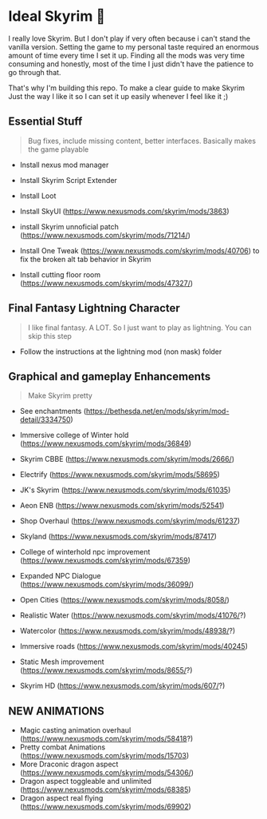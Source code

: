 # Ideal Skyrim 🐲

I really love Skyrim. But I don't play if very often because i can't stand the vanilla version. Setting the game to my personal taste required an enormous amount of time every time I set it up. Finding all the mods was very time consuming and honestly, most of the time I just didn't have the patience to go through that.

That's why I'm building this repo. To make a clear guide to make Skyrim Just the way I like it so I can set it up easily whenever I feel like it ;)



## Essential Stuff

> Bug fixes, include missing content, better interfaces. Basically makes the game playable

- Install nexus mod manager

- Install Skyrim Script Extender

- Install Loot
- Install SkyUI (https://www.nexusmods.com/skyrim/mods/3863)
- install Skyrim unnoficial patch (https://www.nexusmods.com/skyrim/mods/71214/)

- Install One Tweak (https://www.nexusmods.com/skyrim/mods/40706) to fix the broken alt tab behavior in Skyrim
- Install cutting floor room (https://www.nexusmods.com/skyrim/mods/47327/)



## Final Fantasy Lightning Character

> I like final fantasy. A LOT. So I just want to play as lightning. You can skip this step

- Follow the instructions at the lightning mod (non mask) folder



## Graphical and gameplay Enhancements

> Make Skyrim pretty

- See enchantments (https://bethesda.net/en/mods/skyrim/mod-detail/3334750)
- Immersive college of Winter hold (https://www.nexusmods.com/skyrim/mods/36849)
- Skyrim CBBE (https://www.nexusmods.com/skyrim/mods/2666/)
- Electrify (https://www.nexusmods.com/skyrim/mods/58695)

- JK's Skyrim (https://www.nexusmods.com/skyrim/mods/61035) 
- Aeon ENB (https://www.nexusmods.com/skyrim/mods/52541)

- Shop Overhaul  (https://www.nexusmods.com/skyrim/mods/61237)
- Skyland (https://www.nexusmods.com/skyrim/mods/87417)
- College of winterhold npc improvement (https://www.nexusmods.com/skyrim/mods/67359)
- Expanded NPC Dialogue (https://www.nexusmods.com/skyrim/mods/36099/)
- Open Cities (https://www.nexusmods.com/skyrim/mods/8058/)

- Realistic Water (https://www.nexusmods.com/skyrim/mods/41076/?)
- Watercolor (https://www.nexusmods.com/skyrim/mods/48938/?)

- Immersive roads (https://www.nexusmods.com/skyrim/mods/40245)

- Static Mesh improvement (https://www.nexusmods.com/skyrim/mods/8655/?)
- Skyrim HD (https://www.nexusmods.com/skyrim/mods/607/?)





## NEW ANIMATIONS

- Magic casting animation overhaul (https://www.nexusmods.com/skyrim/mods/58418?)
- Pretty combat Animations (https://www.nexusmods.com/skyrim/mods/15703)
- More Draconic dragon aspect (https://www.nexusmods.com/skyrim/mods/54306/)
- Dragon aspect toggleable and unlimited (https://www.nexusmods.com/skyrim/mods/68385)
- Dragon aspect real flying (https://www.nexusmods.com/skyrim/mods/69902) 

